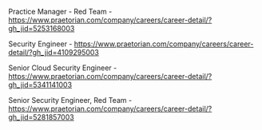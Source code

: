 Practice Manager - Red Team - https://www.praetorian.com/company/careers/career-detail/?gh_jid=5253168003

Security Engineer - https://www.praetorian.com/company/careers/career-detail/?gh_jid=4109295003

Senior Cloud Security Engineer - https://www.praetorian.com/company/careers/career-detail/?gh_jid=5341141003

Senior Security Engineer, Red Team  - https://www.praetorian.com/company/careers/career-detail/?gh_jid=5281857003

